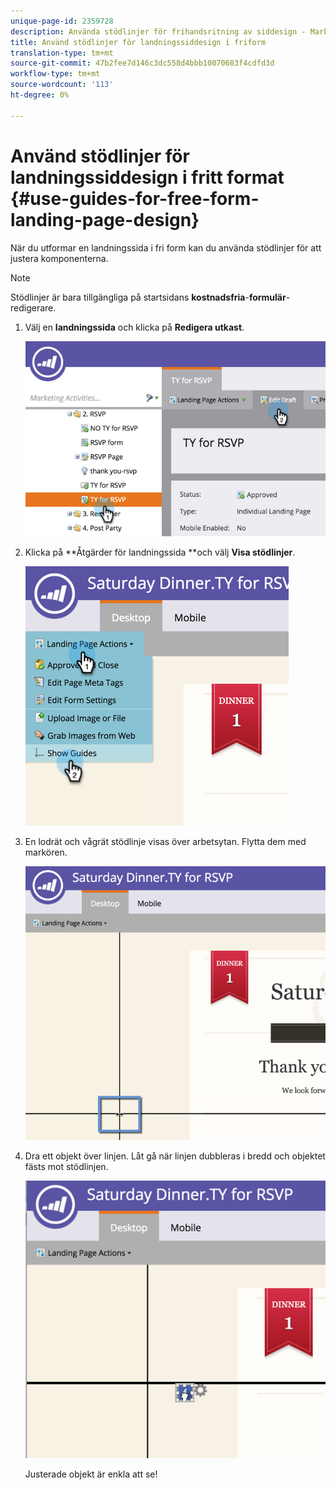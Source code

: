 ```yaml
---
unique-page-id: 2359728
description: Använda stödlinjer för frihandsritning av siddesign - Marketo Docs - produktdokumentation
title: Använd stödlinjer för landningssiddesign i friform
translation-type: tm+mt
source-git-commit: 47b2fee7d146c3dc558d4bbb10070683f4cdfd3d
workflow-type: tm+mt
source-wordcount: '113'
ht-degree: 0%

---
```



# Använd stödlinjer för landningssiddesign i fritt format {#use-guides-for-free-form-landing-page-design}

När du utformar en landningssida i fri form kan du använda stödlinjer för att justera komponenterna.

>[!NOTE]
>
>Stödlinjer är bara tillgängliga på startsidans **kostnadsfria**-**formulär**-redigerare.

1. Välj en **landningssida** och klicka på **Redigera utkast**.

   ![](assets/image2015-5-20-14-3a10-3a9.png)

1. Klicka på **Åtgärder för landningssida **och välj **Visa stödlinjer**.

   ![](assets/image2015-5-20-14-3a12-3a15.png)

1. En lodrät och vågrät stödlinje visas över arbetsytan. Flytta dem med markören.

   ![](assets/image2015-5-20-14-3a15-3a9.png)

1. Dra ett objekt över linjen. Låt gå när linjen dubbleras i bredd och objektet fästs mot stödlinjen.

   ![](assets/image2015-5-20-14-3a17-3a24.png)

   Justerade objekt är enkla att se!

